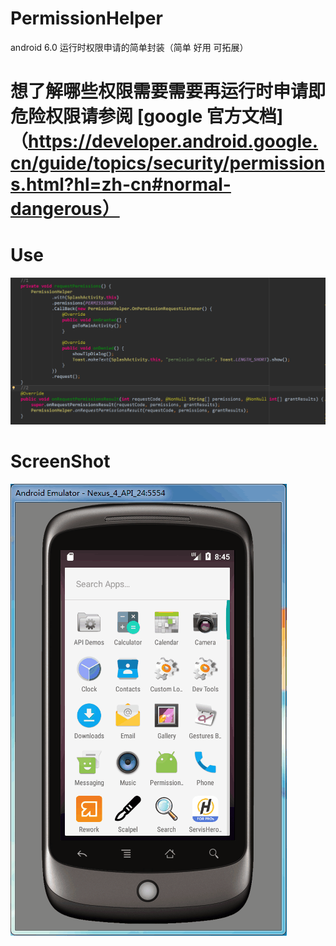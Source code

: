 
# PermissionHelper
android 6.0 运行时权限申请的简单封装（简单 好用 可拓展）
# 想了解哪些权限需要需要再运行时申请即危险权限请参阅 [google 官方文档]（https://developer.android.google.cn/guide/topics/security/permissions.html?hl=zh-cn#normal-dangerous）

# Use
![](images/permission_code.png)

# ScreenShot
![](images/permission.gif)
